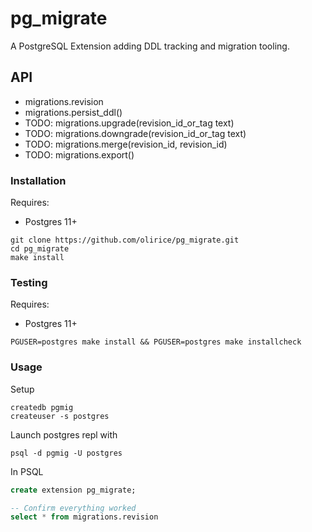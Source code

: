 # pg_migrate

A PostgreSQL Extension adding DDL tracking and migration tooling.



## API

- migrations.revision
- migrations.persist_ddl()
- TODO: migrations.upgrade(revision_id_or_tag text)
- TODO: migrations.downgrade(revision_id_or_tag text)
- TODO: migrations.merge(revision_id, revision_id)
- TODO: migrations.export()



### Installation

Requires:

 - Postgres 11+


```shell
git clone https://github.com/olirice/pg_migrate.git
cd pg_migrate
make install
```

### Testing
Requires:

 - Postgres 11+


```shell
PGUSER=postgres make install && PGUSER=postgres make installcheck
```

### Usage

Setup
```shell
createdb pgmig
createuser -s postgres
```

Launch postgres repl with
```
psql -d pgmig -U postgres
```

In PSQL
```sql
create extension pg_migrate;

-- Confirm everything worked
select * from migrations.revision
```

